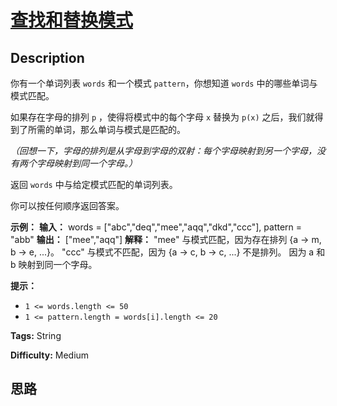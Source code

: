 # [查找和替换模式][title]

## Description

你有一个单词列表 `words` 和一个模式  `pattern`，你想知道 `words` 中的哪些单词与模式匹配。

如果存在字母的排列 `p` ，使得将模式中的每个字母 `x` 替换为 `p(x)` 之后，我们就得到了所需的单词，那么单词与模式是匹配的。

_（回想一下，字母的排列是从字母到字母的双射：每个字母映射到另一个字母，没有两个字母映射到同一个字母。）_

返回 `words` 中与给定模式匹配的单词列表。

你可以按任何顺序返回答案。



**示例：**
            **输入：** words = ["abc","deq","mee","aqq","dkd","ccc"], pattern = "abb"    **输出：** ["mee","aqq"]    **解释：** "mee" 与模式匹配，因为存在排列 {a -> m, b -> e, ...}。    "ccc" 与模式不匹配，因为 {a -> c, b -> c, ...} 不是排列。    因为 a 和 b 映射到同一个字母。



**提示：**

  * `1 <= words.length <= 50`
  * `1 <= pattern.length = words[i].length <= 20`


**Tags:** String

**Difficulty:** Medium

## 思路

[title]: https://leetcode-cn.com/problems/find-and-replace-pattern
